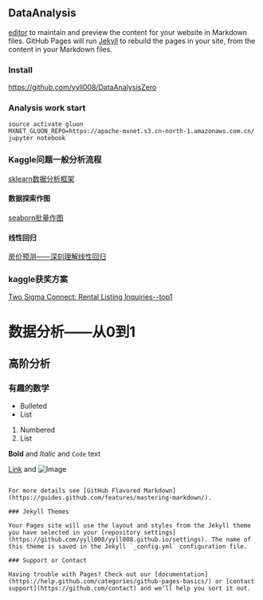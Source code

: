 ## DataAnalysis

[editor](https://github.com/yyll008/yyll008.github.io/edit/master/README.md) to maintain and preview the content for your website in Markdown files.
GitHub Pages will run [Jekyll](https://jekyllrb.com/) to rebuild the pages in your site, from the content in your Markdown files.

### Install
https://github.com/yyll008/DataAnalysisZero

### Analysis work start
```
source activate gluon
MXNET_GLUON_REPO=https://apache-mxnet.s3.cn-north-1.amazonaws.com.cn/ jupyter notebook
```
### Kaggle问题一般分析流程
[sklearn数据分析框架](http://www.cnblogs.com/DjangoBlog/p/6294837.html) 

#### 数据探索作图
[seaborn批量作图](https://www.kaggle.com/neviadomski/data-exploration-porto-seguro-s-safe-driver) 

#### 线性回归
[房价预测——深刻理解线性回归](https://www.kaggle.com/bsivavenu/house-price-calculation-methods-for-beginners) 


### kaggle获奖方案
[Two Sigma Connect: Rental Listing Inquiries--top1 ](https://github.com/plantsgo/Rental-Listing-Inquiries) 


# 数据分析——从0到1
## 高阶分析

### 有趣的数学

- Bulleted
- List

1. Numbered
2. List

**Bold** and _Italic_ and `Code` text

[Link](url) and ![Image](src)
```

For more details see [GitHub Flavored Markdown](https://guides.github.com/features/mastering-markdown/).

### Jekyll Themes

Your Pages site will use the layout and styles from the Jekyll theme you have selected in your [repository settings](https://github.com/yyll008/yyll008.github.io/settings). The name of this theme is saved in the Jekyll `_config.yml` configuration file.

### Support or Contact

Having trouble with Pages? Check out our [documentation](https://help.github.com/categories/github-pages-basics/) or [contact support](https://github.com/contact) and we’ll help you sort it out.
